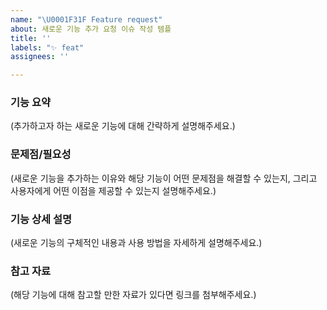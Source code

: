 ```yaml
---
name: "\U0001F31F Feature request"
about: 새로운 기능 추가 요청 이슈 작성 템플
title: ''
labels: "✨ feat"
assignees: ''

---
```


### 기능 요약
(추가하고자 하는 새로운 기능에 대해 간략하게 설명해주세요.)

### 문제점/필요성
(새로운 기능을 추가하는 이유와 해당 기능이 어떤 문제점을 해결할 수 있는지, 그리고 사용자에게 어떤 이점을 제공할 수 있는지 설명해주세요.)

### 기능 상세 설명
(새로운 기능의 구체적인 내용과 사용 방법을 자세하게 설명해주세요.)

### 참고 자료
(해당 기능에 대해 참고할 만한 자료가 있다면 링크를 첨부해주세요.)
